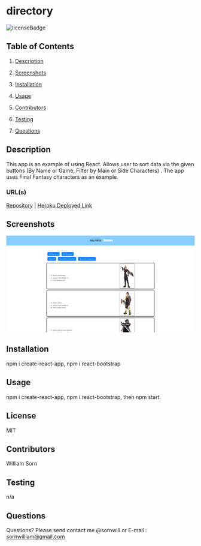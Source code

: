 # directory
![licenseBadge](https://img.shields.io/badge/license-MIT-brightgreen)
## Table of Contents 
1. [Description](#description)

2. [Screenshots](#screenshots)

3. [Installation](#installation)

4. [Usage](#usage)

5. [Contributors](#contributors)

6. [Testing](#testing)

7. [Questions](#questions)

    
## Description 
This app is an example of using React. Allows user to sort data via the given buttons (By Name or Game, Filter by Main or Side Characters) . The app uses Final Fantasy characters as an example.

### URL(s)
[Repository](https://github.com/sornwill/directory)
|
[Heroku Deployed Link](https://ws-directory.herokuapp.com/)
      
## Screenshots
![screenshots](./public/screenshot.png)

    
## Installation
npm i create-react-app, npm i react-bootstrap

## Usage
npm i create-react-app,
npm i react-bootstrap,
then npm start.
    
## License
MIT 
    
## Contributors
William Sorn 
    
## Testing
n/a 
      
## Questions
Questions? Please send contact me @sornwill or E-mail : sornwilliam@gmail.com
      
